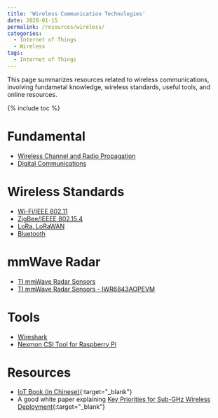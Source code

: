 ```yaml
---
title: 'Wireless Communication Technologies'
date: 2020-01-15
permalink: /resources/wireless/
categories:
  - Internet of Things
  - Wireless
tags:
  - Internet of Things
---
```


This page summarizes resources related to wireless communications, involving fundametal knowledge, wireless standards, useful tools, and online resources.

{% include toc %}

# Fundamental
* [Wireless Channel and Radio Propagation](/resources/wireless/wireless-channel-radio-propagation/)
* [Digital Communications](/resources/wireless/digital-comms/)

# Wireless Standards
* [Wi-Fi/IEEE 802.11](/resources/wireless/wifi/)
* [ZigBee/IEEEE 802.15.4](/resources/wireless/zigbee/)
* [LoRa, LoRaWAN](/resources/wireless/lora-lorawan/)
* [Bluetooth](/resources/wireless/bluetooth/)

# mmWave Radar
* [TI mmWave Radar Sensors](/resources/wireless/mmwave-sensors-ti/)
* [TI mmWave Radar Sensors - IWR6843AOPEVM](/resources/wireless/mmwave-sensors-ti-iwr6843/)

# Tools
* [Wireshark](/resources/wireless/wireshark)
* [Nexmon CSI Tool for Raspberry Pi](/resources/wireless/rpi-nexmon-csi/)

# Resources
* [IoT Book (in Chinese)](https://iot-book.github.io/){:target="_blank"}
* A good white paper explaining [Key Priorities for Sub-GHz Wireless Deployment](https://www.silabs.com/documents/public/white-papers/Key-Priorities-for-Sub-GHz-Wireless-Deployments.pdf){:target="_blank"}


